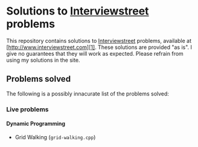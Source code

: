 # Solutions to [Interviewstreet][1] problems

This repository contains solutions to [Interviewstreet][1] problems, available at [http://www.interviewstreet.com][1]. These solutions are provided "as is". I give no guarantees that they will work as expected. Please refrain from using my solutions in the site.

## Problems solved

The following is a possibly innacurate list of the problems solved:

### Live problems

#### Dynamic Programming

* Grid Walking (`grid-walking.cpp`)

[1]: http://www.interviewstreet.com
